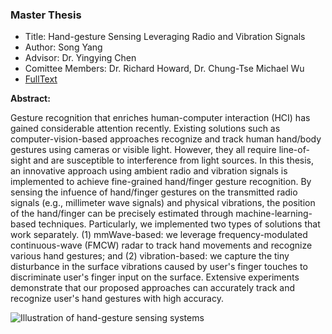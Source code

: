 ### Master Thesis

- Title: Hand-gesture Sensing Leveraging Radio and Vibration Signals
- Author: Song Yang
- Advisor: Dr. Yingying Chen
- Comittee Members: Dr. Richard Howard, Dr. Chung-Tse Michael Wu
- [FullText](./master_thesis_Song%20Yang.pdf)

**Abstract:** 

Gesture recognition that enriches human-computer interaction (HCI) has gained considerable attention recently. Existing solutions such as computer-vision-based approaches recognize and track human hand/body gestures using cameras or visible light. However, they all require line-of-sight and are susceptible to interference from light sources. In this thesis, an innovative approach using ambient radio and vibration signals is implemented to achieve fine-grained hand/finger gesture recognition. By sensing the infuence of hand/finger gestures on the transmitted radio signals (e.g., millimeter wave signals) and physical vibrations, the position of the hand/finger can be precisely estimated through machine-learning-based techniques. Particularly, we implemented two types of solutions that work separately. (1) mmWave-based: we leverage frequency-modulated continuous-wave (FMCW) radar to track hand movements and recognize various hand gestures; and (2) vibration-based: we capture the tiny disturbance in the surface vibrations caused by user's finger touches to discriminate user's finger input on the surface. Extensive experiments demonstrate that our proposed approaches can accurately track and recognize user's hand gestures with high accuracy.


![Illustration of hand-gesture sensing systems](./fig.png)
